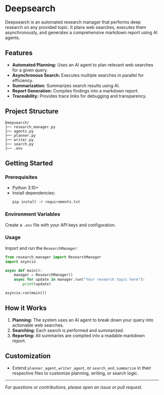 # Deepsearch

Deepsearch is an automated research manager that performs deep research on any provided topic. It plans web searches, executes them asynchronously, and generates a comprehensive markdown report using AI agents.

## Features

- **Automated Planning:** Uses an AI agent to plan relevant web searches for a given query.
- **Asynchronous Search:** Executes multiple searches in parallel for efficiency.
- **Summarization:** Summarizes search results using AI.
- **Report Generation:** Compiles findings into a markdown report.
- **Traceability:** Provides trace links for debugging and transparency.

## Project Structure

```
Deepsearch/
├── research_manager.py
├── agents.py
├── planner.py
├── writer.py
├── search.py
├── .env
```

## Getting Started

### Prerequisites

- Python 3.10+
- Install dependencies:
  ```
  pip install -r requirements.txt
  ```

### Environment Variables

Create a `.env` file with your API keys and configuration.

### Usage

Import and run the `ResearchManager`:

```python
from research_manager import ResearchManager
import asyncio

async def main():
    manager = ResearchManager()
    async for update in manager.run("Your research topic here"):
        print(update)

asyncio.run(main())
```

## How it Works

1. **Planning:** The system uses an AI agent to break down your query into actionable web searches.
2. **Searching:** Each search is performed and summarized.
3. **Reporting:** All summaries are compiled into a readable markdown report.

## Customization

- Extend `planner_agent`, `writer_agent`, or `search_and_summarize` in their respective files to customize planning, writing, or search logic.


---

*For questions or contributions, please open an issue or pull request.*
